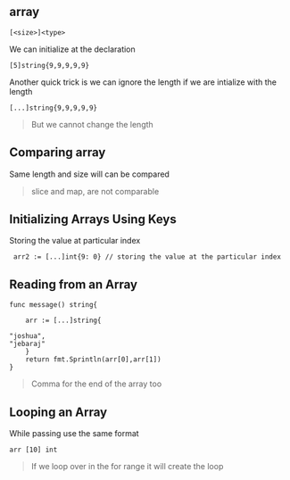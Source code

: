 ## array

```
[<size>]<type>
```
We can initialize at the declaration
```
[5]string{9,9,9,9,9}
```
Another quick trick is we can ignore the length if we are intialize with the length
```
[...]string{9,9,9,9,9}
```
> But we cannot change the length

## Comparing array

Same length and size will can be compared

> slice and map, are not comparable 

## Initializing Arrays Using Keys

Storing the value at particular index
```
 arr2 := [...]int{9: 0} // storing the value at the particular index
```
## Reading from an Array

```
func message() string{

    arr := [...]string{

"joshua",
"jebaraj"
    }
    return fmt.Sprintln(arr[0],arr[1])
}
```
> Comma for the end of the array too

## Looping an Array

While passing use the same format
```
arr [10] int
```
> If we loop over in the for range it will create the loop